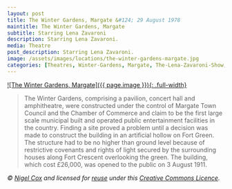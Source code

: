 ```yaml
---
layout: post
title: The Winter Gardens, Margate &#124; 29 August 1978
maintitle: The Winter Gardens, Margate
subtitle: Starring Lena Zavaroni
description: Starring Lena Zavaroni.
media: Theatre
post_description: Starring Lena Zavaroni.
image: /assets/images/locations/the-winter-gardens-margate.jpg
categories: [Theatres, Winter-Gardens, Margate, The-Lena-Zavaroni-Show, OnThisDay29August, Year-1978]
---
```


[![The Winter Gardens, Margate]({{ page.image }}){: .full-width}](https://www.geograph.org.uk/photo/460492)

> The Winter Gardens, comprising a pavilion, concert hall and amphitheatre, were constructed under the control of Margate Town Council and the Chamber of Commerce and claim to be the first large scale municipal built and operated public entertainment facilities in the country. Finding a site proved a problem until a decision was made to construct the building in an artificial hollow on Fort Green. The structure had to be no higher than ground level because of restrictive covenants and rights of light secured by the surrounding houses along Fort Crescent overlooking the green. The building, which cost £26,000, was opened to the public on 3 August 1911.

<cite>&#169; [Nigel Cox](https://www.geograph.org.uk/profile/2798) and licensed for [reuse](https://www.geograph.org.uk/reuse.php?id=460492) under this [Creative Commons Licence](http://creativecommons.org/licenses/by-sa/2.0/).</cite>
